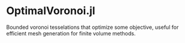 # OptimalVoronoi.jl
Bounded voronoi tesselations that optimize some objective, useful for efficient mesh 
generation for finite volume methods.
